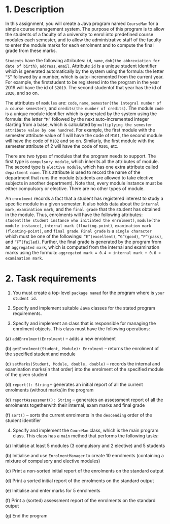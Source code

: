 # 1. Description

In this assignment, you will create a Java program named `CourseMan` for a simple course management
system. The purpose of this program is to allow the students of a faculty of a university to enrol into predefined course modules each semester, and to allow the administrative staff of the faculty to enter the
module marks for each enrolment and to compute the final grade from these marks.

`Students` have the following attributes: `id`, `name`, `dob(the abbreviation for date of birth)`, `address`, `email`.
Attribute `id` is a unique student identifier which is generated automatically by the system using the
formula: the letter `“S”` followed by a number, which is auto-incremented from the current year. For
example, the firststudent to be registered into the program in the year 2019 will have the id of ``S2019``. The
second studentof that year has the id of ``2020``, and so on.

The attributes of `modules` are: `code`, `name`, `semester(the integral number of a course semester)`, and
`credits(the number of credits)`. The module `code` is a unique module identifier which is generated by the
system using the formula: the letter `“M”` followed by the next auto-incremented integer starting from a
base, which is calculated by `multiplying the semester attribute value by one hundred`. For example, the
first module with the semester attribute value of 1 will have the code of `M101`, the second module will
have the code of `M102` and so on. Similarly, the first module with the semester attribute of 2 will have the
code of ``M201``, etc.

There are two types of modules that the program needs to support. The first type is `compulsory module`,
which inherits all the attributes of module. The second type is `elective module`, which has one extra
attribute called `department name`. This attribute is used to record the name of the department that runs the
module (students are allowed to take elective subjects in another department). Note that, every module
instance must be either compulsory or elective. There are no other types of module.

An `enrolment` records a fact that a student has registered interest to study a specific module in a given
semester. It also holds data about the `internal mark`, `examination mark`, and the `final grade` that the student
has obtained in the module. Thus, enrolments will have the following attributes: `student(the student
instance who initiated the enrolment)`, `module(the module instance)`, `internal mark (floating-point)`,
`examination mark (floating-point)`, and `final grade`. `Final grade` is a `single character` which must be one of
the followings: `“E”(excellent)`, `“G”(good)`, `“P”(pass)`, and `“F”(failed)`. Further, the final grade is
generated by the program from an `aggregated mark`, which is computed from the internal and
examination marks using the formula: `aggregated mark = 0.4 × internal mark + 0.6 × examination mark`.

# 2. Task requirements

1. You must create a top-level `package named` for the program where is `your student id`.

2. Specify and implement suitable Java classes for the stated program requirements.

3. Specify and implement an class that is responsible for managing the
enrolment objects. This class must have the following operations:

  (a) `addEnrolment(Enrolment)` – adds a new enrolment

  (b) `getEnrolment(Student, Module): Enrolment` – returns the enrolment of the specified
student and module

  (c) `setMarks(Student, Module, double, double)` – records the internal and examination
marks(in that order) into the enrolment of the specified module of the given student

  (d) `report(): String` – generates an initial report of all the current enrolments (without
marks)in the program

  (e) `reportAssessment(): String` – generates an assessment report of all the enrolments
togetherwith their internal, exam marks and final grade

  (f) `sort()` – sorts the current enrolments in the `descending` order of the student identifier

4. Specify and implement the `CoureMan` class, which is the main program class. This class
has a `main` method that performs the following tasks:

  (a) Initialise at least 5 modules (3 compulsory and 2 elective) and 5 students

  (b) Initialise and use `EnrolmentManager` to create 10 enrolments (containing a mixture of
compulsory and elective modules)

  (c) Print a non-sorted initial report of the enrolments on the standard output

  (d) Print a sorted initial report of the enrolments on the standard output

  (e) Initialise and enter marks for 5 enrolments

  (f) Print a (sorted) assessment report of the enrolments on the standard output

  (g) End the program
